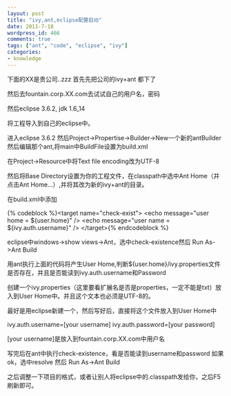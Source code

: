```yaml
---
layout: post
title: "ivy,ant,eclipse配置启动"
date: 2011-7-18
wordpress_id: 466
comments: true
tags: ["ant", "code", "eclipse", "ivy"]
categories:
- knowledge
---
```

<meta name="_edit_last" content="1" />
<meta name="_su_description" content="ivy,ant,eclipse" />
<meta name="_su_rich_snippet_type" content="none" />
<meta name="_su_title" content="ivy,ant,eclipse" />
<meta name="views" content="485" />
下面的XX是贵公司..zzz
首先先把公司的ivy+ant 都下了

然后去fountain.corp.XX.com去试试自己的用户名，密码

然后eclipse 3.6.2, jdk 1.6_14

将工程导入到自己的eclipse中。

进入eclipse 3.6.2 然后Project-&gt;Propertise-&gt;Builder-&gt;New一个新的antBuilder然后编辑那个ant,将main中BuildFile设置为build.xml

在Project-&gt;Resource中将Text file encoding改为UTF-8

然后将Base Directory设置为你的工程文件，在classpath中选中Ant Home（并点击Ant Home...）,并将其改为新的ivy+ant的目录。

在build.xml中添加


{% codeblock %}&lt;target name="check-exist"&gt;
   &lt;echo message="user home = ${user.home}" /&gt;
   &lt;echo message="user name = ${ivy.auth.username}" /&gt;
&lt;/target&gt;{% endcodeblock %}


eclipse中windows-&gt;show views-&gt;Ant，选中check-existence然后 Run As-&gt;Ant Build

用ant执行上面的代码将产生User Home,判断\${user.home}/ivy.properties文件是否存在，并且是否能读到ivy.auth.username和Password

创建一个ivy.properties（这里要看扩展名是否是properties，一定不能是txt）放入到User Home中。并且这个文本也必须是UTF-8的。

最好是用eclipse新建一个，然后写好后，直接将这个文件放入到User Home中

ivy.auth.username=[your username]
ivy.auth.password=[your password]

[your username]是放入到fountain.corp.XX.com中用户名

写完后在ant中执行check-existence，看是否能读到username和password
如果ok，选中resolve 然后 Run As-&gt;Ant Build

之后调整一下项目的格式，或者让别人将eclipse中的.classpath发给你，之后F5刷新即可。
